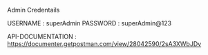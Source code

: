 Admin Credentails

USERNAME : superAdmin
PASSWORD : superAdmin@123

        
API-DOCUMENTATION : https://documenter.getpostman.com/view/28042590/2sA3XWbJDv
